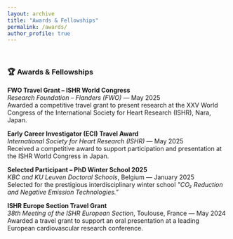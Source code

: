 ```yaml
---
layout: archive
title: "Awards & Fellowships"
permalink: /awards/
author_profile: true
---
```


<br>

### 🏆 **Awards & Fellowships**

**FWO Travel Grant – ISHR World Congress**  
*Research Foundation – Flanders (FWO)* — May 2025  
Awarded a competitive travel grant to present research at the XXV World Congress of the International Society for Heart Research (ISHR), Nara, Japan.

**Early Career Investigator (ECI) Travel Award**  
*International Society for Heart Research (ISHR)* — May 2025  
Received a competitive award to support participation and presentation at the ISHR World Congress in Japan.

**Selected Participant – PhD Winter School 2025**  
*KBC and KU Leuven Doctoral Schools*, Belgium — January 2025  
Selected for the prestigious interdisciplinary winter school *"CO₂ Reduction and Negative Emission Technologies."*

**ISHR Europe Section Travel Grant**  
*38th Meeting of the ISHR European Section*, Toulouse, France — May 2024  
Awarded a travel grant to support an oral presentation at a leading European cardiovascular research conference.
